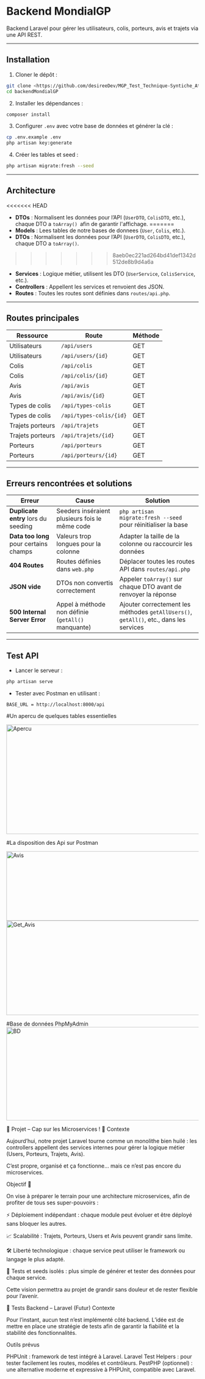 
# Backend MondialGP

Backend Laravel pour gérer les utilisateurs, colis, porteurs, avis et trajets via une API REST.

---

## Installation

1. Cloner le dépôt :

```bash
git clone <https://github.com/desireeDev/MGP_Test_Technique-Syntiche_Attoh.git>
cd backendMondialGP
```

2. Installer les dépendances :

```bash
composer install
```

3. Configurer `.env` avec votre base de données et générer la clé :

```bash
cp .env.example .env
php artisan key:generate
```

4. Créer les tables et seed :

```bash
php artisan migrate:fresh --seed
```

---

## Architecture

<<<<<<< HEAD
* **DTOs** : Normalisent les données pour l’API (`UserDTO`, `ColisDTO`, etc.), chaque DTO a `toArray() `afin de garantir l'affichage.
=======
* **Models** : Lees tables de notre bases de donnees (`User`, `Colis`, etc.).
* **DTOs** : Normalisent les données pour l’API (`UserDTO`, `ColisDTO`, etc.), chaque DTO a `toArray()`.
>>>>>>> 8aeb0ec221ad264bd41def1342d512de8b9d4a6a
* **Services** : Logique métier, utilisent les DTO (`UserService`, `ColisService`, etc.).
* **Controllers** : Appellent les services et renvoient des JSON.
* **Routes** : Toutes les routes sont définies dans `routes/api.php`.

---

## Routes principales

| Ressource        | Route                   | Méthode |
| ---------------- | ----------------------- | ------- |
| Utilisateurs     | `/api/users`            | GET     |
| Utilisateurs     | `/api/users/{id}`       | GET     |
| Colis            | `/api/colis`            | GET     |
| Colis            | `/api/colis/{id}`       | GET     |
| Avis             | `/api/avis`             | GET     |
| Avis             | `/api/avis/{id}`        | GET     |
| Types de colis   | `/api/types-colis`      | GET     |
| Types de colis   | `/api/types-colis/{id}` | GET     |
| Trajets porteurs | `/api/trajets`          | GET     |
| Trajets porteurs | `/api/trajets/{id}`     | GET     |
| Porteurs         | `/api/porteurs`         | GET     |
| Porteurs         | `/api/porteurs/{id}`    | GET     |

---

## Erreurs rencontrées et solutions

| Erreur                                 | Cause                                              | Solution                                                                               |
| -------------------------------------- | -------------------------------------------------- | -------------------------------------------------------------------------------------- |
| **Duplicate entry** lors du seeding    | Seeders inséraient plusieurs fois le même code     | `php artisan migrate:fresh --seed` pour réinitialiser la base                          |
| **Data too long** pour certains champs | Valeurs trop longues pour la colonne               | Adapter la taille de la colonne ou raccourcir les données                              |
| **404 Routes**                         | Routes définies dans `web.php`                     | Déplacer toutes les routes API dans `routes/api.php`                                   |
| **JSON vide**                          | DTOs non convertis correctement                    | Appeler `toArray()` sur chaque DTO avant de renvoyer la réponse                        |
| **500 Internal Server Error**          | Appel à méthode non définie (`getAll()` manquante) | Ajouter correctement les méthodes `getAllUsers()`, `getAll()`, etc., dans les services |

---

## Test API

* Lancer le serveur :

```bash
php artisan serve
```

* Tester avec Postman  en utilisant :

```
BASE_URL = http://localhost:8000/api

```


#Un apercu de quelques tables essentielles

<img width="608" height="286" alt="Apercu" src="https://github.com/user-attachments/assets/d8eeac61-7dcd-46e6-ba02-5626782e193d" />

#La disposition des Api sur Postman


<img width="692" height="181" alt="Avis" src="https://github.com/user-attachments/assets/c83b36b2-c6c0-4bfb-ade2-27cebc031c73" />


<img width="608" height="247" alt="Get_Avis" src="https://github.com/user-attachments/assets/4d7bad2f-6d6a-4d8c-8858-5e210c1d8254" />

#Base de données PhpMyAdmin
<img width="811" height="244" alt="BD" src="https://github.com/user-attachments/assets/75cd4f56-1a17-444d-a911-41943a350267" />

📌 Projet – Cap sur les Microservices ! 🚀
Contexte

Aujourd’hui, notre projet Laravel tourne comme un monolithe bien huilé :
les controllers appellent des services internes pour gérer la logique métier (Users, Porteurs, Trajets, Avis).

C’est propre, organisé et ça fonctionne… mais ce n’est pas encore du microservices.

Objectif 🎯

On vise à préparer le terrain pour une architecture microservices, afin de profiter de tous ses super-pouvoirs :

⚡ Déploiement indépendant : chaque module peut évoluer et être déployé sans bloquer les autres.

📈 Scalabilité : Trajets, Porteurs, Users et Avis peuvent grandir sans limite.

🛠️ Liberté technologique : chaque service peut utiliser le framework ou langage le plus adapté.

🧪 Tests et seeds isolés : plus simple de générer et tester des données pour chaque service.

Cette vision permettra au projet de grandir sans douleur et de rester flexible pour l’avenir.

🧪 Tests Backend – Laravel (Futur)
Contexte

Pour l’instant, aucun test n’est implémenté côté backend.
L’idée est de mettre en place une stratégie de tests afin de garantir la fiabilité et la stabilité des fonctionnalités.

Outils prévus

PHPUnit : framework de test intégré à Laravel.
Laravel Test Helpers : pour tester facilement les routes, modèles et contrôleurs.
PestPHP (optionnel) : une alternative moderne et expressive à PHPUnit, compatible avec Laravel.

